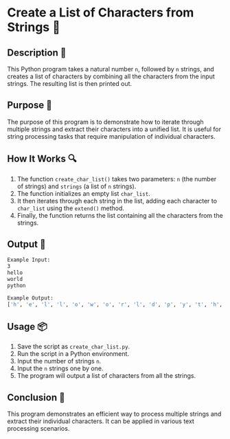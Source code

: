 # Create a List of Characters from Strings 📝

## Description 📝

This Python program takes a natural number `n`, followed by `n` strings, and creates a list of characters by combining all the characters from the input strings. The resulting list is then printed out.

## Purpose 🎯

The purpose of this program is to demonstrate how to iterate through multiple strings and extract their characters into a unified list. It is useful for string processing tasks that require manipulation of individual characters.

## How It Works 🔍

1. The function `create_char_list()` takes two parameters: `n` (the number of strings) and `strings` (a list of `n` strings).
2. The function initializes an empty list `char_list`.
3. It then iterates through each string in the list, adding each character to `char_list` using the `extend()` method.
4. Finally, the function returns the list containing all the characters from the strings.

## Output 📜

```bash
Example Input:
3
hello
world
python

Example Output:
['h', 'e', 'l', 'l', 'o', 'w', 'o', 'r', 'l', 'd', 'p', 'y', 't', 'h', 'o', 'n']
```

## Usage 📦

1. Save the script as `create_char_list.py`.
2. Run the script in a Python environment.
3. Input the number of strings `n`.
4. Input the `n` strings one by one.
5. The program will output a list of characters from all the strings.

## Conclusion 🚀

This program demonstrates an efficient way to process multiple strings and extract their individual characters. It can be applied in various text processing scenarios.
